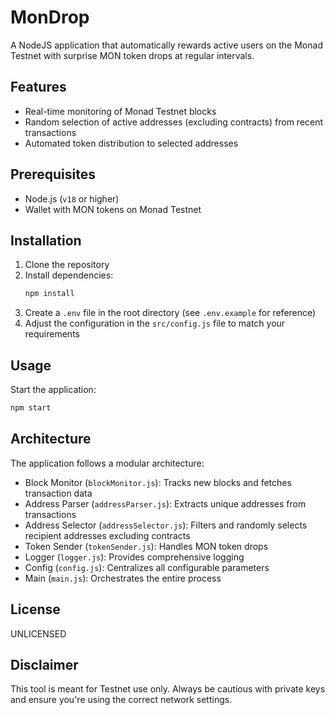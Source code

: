 # MonDrop

A NodeJS application that automatically rewards active users on the Monad Testnet with surprise MON token drops at regular intervals.

## Features

- Real-time monitoring of Monad Testnet blocks
- Random selection of active addresses (excluding contracts) from recent transactions
- Automated token distribution to selected addresses

## Prerequisites

- Node.js (`v18` or higher)
- Wallet with MON tokens on Monad Testnet

## Installation

1. Clone the repository
2. Install dependencies:
   ```bash
   npm install
   ```
3. Create a `.env` file in the root directory (see `.env.example` for reference)
4. Adjust the configuration in the `src/config.js` file to match your requirements

## Usage

Start the application:

```bash
npm start
```

## Architecture

The application follows a modular architecture:

- Block Monitor (`blockMonitor.js`): Tracks new blocks and fetches transaction data
- Address Parser (`addressParser.js`): Extracts unique addresses from transactions
- Address Selector (`addressSelector.js`): Filters and randomly selects recipient addresses excluding contracts
- Token Sender (`tokenSender.js`): Handles MON token drops
- Logger (`logger.js`): Provides comprehensive logging
- Config (`config.js`): Centralizes all configurable parameters
- Main (`main.js`): Orchestrates the entire process

## License

UNLICENSED

## Disclaimer

This tool is meant for Testnet use only. Always be cautious with private keys and ensure you're using the correct network settings.
